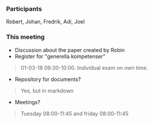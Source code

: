 ### Participants
Robert, Johan, Fredrik, Adi, Joel

### This meeting
* Discussion about the paper created by Robin
* Register for "generella kompetenser"
> 01-03-18 09:30-10:00. Individual exam on own time.
* Repository for documents?
> Yes, but in markdown

* Meetings?
> Tuesday 08:00-11:45 and friday 08:00-11:45
